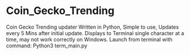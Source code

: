 # Coin_Gecko_Trending
Coin Gecko Trending updater
Written in Python, Simple to use, Updates every 5 Mins after initial update. 
Displays to Terminal single character at a time, may not work correctly on Windows. 
Launch from terminal with command: Python3 term_main.py
